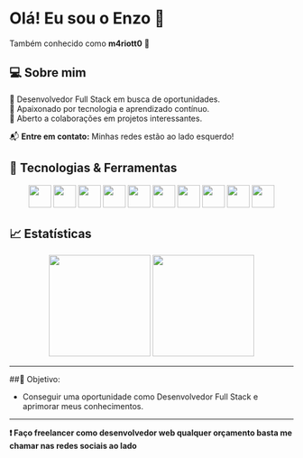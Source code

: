 # Olá! Eu sou o Enzo 👋  
Também conhecido como **m4riott0** 🚀  

## 💻 Sobre mim  
🔹 Desenvolvedor Full Stack em busca de oportunidades.  
🔹 Apaixonado por tecnologia e aprendizado contínuo.  
🔹 Aberto a colaborações em projetos interessantes.    

📬 **Entre em contato:** Minhas redes estão ao lado esquerdo!  

## 🚀 Tecnologias & Ferramentas  

<div align="center">
  <img src="https://cdn.jsdelivr.net/gh/devicons/devicon/icons/html5/html5-original.svg" width="40" height="40" />
  <img src="https://cdn.jsdelivr.net/gh/devicons/devicon/icons/css3/css3-plain.svg" width="40" height="40" />
  <img src="https://cdn.jsdelivr.net/gh/devicons/devicon/icons/javascript/javascript-original.svg" width="40" height="40" />
  <img src="https://cdn.jsdelivr.net/gh/devicons/devicon/icons/typescript/typescript-original.svg" width="40" height="40" />
  <img src="https://cdn.jsdelivr.net/gh/devicons/devicon/icons/react/react-original.svg" width="40" height="40" />
  <img src="https://cdn.jsdelivr.net/gh/devicons/devicon/icons/nodejs/nodejs-original-wordmark.svg" width="40" height="40" />
  <img src="https://cdn.jsdelivr.net/gh/devicons/devicon/icons/nextjs/nextjs-original.svg" width="40" height="40" />
  <img src="https://cdn.jsdelivr.net/gh/devicons/devicon/icons/tailwindcss/tailwindcss-original.svg" width="40" height="40" />
  <img src="https://cdn.jsdelivr.net/gh/devicons/devicon/icons/angular/angular-original.svg" width="40" height="40" />
  <img src="https://cdn.jsdelivr.net/gh/devicons/devicon/icons/nestjs/nestjs-original.svg" width="40" height="40" />
</div>

## 📈 Estatísticas  

<div align="center">
  <img height="180em" src="https://github-readme-stats.vercel.app/api?username=m4riott0&show_icons=true&theme=tokyonight" />
  <img height="180em" src="https://github-readme-stats.vercel.app/api/top-langs/?username=m4riott0&layout=compact&theme=tokyonight" />
</div>

---
##🚀 Objetivo: 
- Conseguir uma oportunidade como Desenvolvedor Full Stack e aprimorar meus conhecimentos.
---
**❗ Faço freelancer como desenvolvedor web qualquer orçamento basta me chamar nas redes sociais ao lado**

